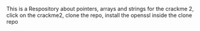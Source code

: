This is a Respository about pointers, arrays and strings
for the crackme 2, click on the crackme2, clone the repo, 
install the openssl inside the clone repo
